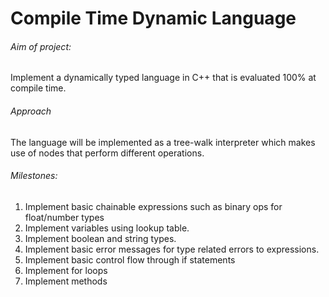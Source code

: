 # Compile Time Dynamic Language


###### Aim of project: 
Implement a dynamically typed language in C++ that is evaluated 100% at compile time.

###### Approach
The language will be implemented as a tree-walk interpreter which makes use of nodes that  perform different operations.  

###### Milestones:
1. Implement basic chainable expressions such as binary ops for float/number types
2. Implement variables using lookup table.
3. Implement boolean and string types.
4. Implement basic error messages for type related errors to expressions.
5. Implement basic control flow through if statements
6. Implement for loops
7. Implement methods
